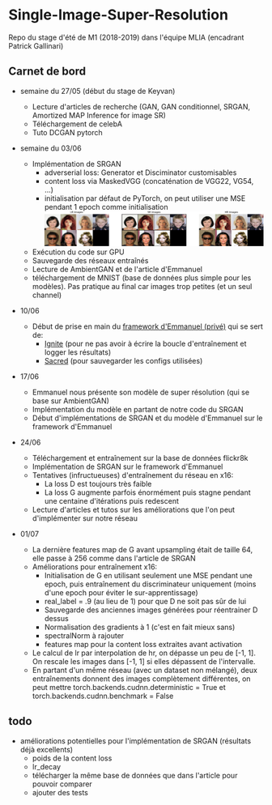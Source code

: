 # Single-Image-Super-Resolution

Repo du stage d'été de M1 (2018-2019) dans l'équipe MLIA (encadrant Patrick Gallinari)

## Carnet de bord
  - semaine du 27/05 (début du stage de Keyvan)
    - Lecture d'articles de recherche (GAN, GAN conditionnel, SRGAN, Amortized MAP Inference for image SR)
    - Téléchargement de celebA
    - Tuto DCGAN pytorch
    
  - semaine du 03/06
    - Implémentation de SRGAN
      - adverserial loss: Generator et Disciminator customisables
      - content loss via MaskedVGG (concaténation de VGG22, VG54, ...)
      - initialisation par défaut de PyTorch, on peut utiliser une MSE pendant 1 epoch comme initialisation
      ![Résultats SRGAN](./results//SRGANx16_VGG0b01111_weight1.png)
    - Exécution du code sur GPU
    - Sauvegarde des réseaux entraînés
    - Lecture de AmbientGAN et de l'article d'Emmanuel
    - téléchargement de MNIST (base de données plus simple pour les modèles). Pas pratique au final car images trop petites (et un seul channel)
  
  - 10/06
    - Début de prise en main du [framework d'Emmanuel (privé)](https://github.com/emited/tmd_framework) qui se sert de:
      - [Ignite](https://pytorch.org/ignite/) (pour ne pas avoir à écrire la boucle d'entraînement et logger les résultats)
      - [Sacred](https://sacred.readthedocs.io/en/latest/index.html) (pour sauvegarder les configs utilisées) 
  
  - 17/06
    - Emmanuel nous présente son modèle de super résolution (qui se base sur AmbientGAN)
    - Implémentation du modèle en partant de notre code du SRGAN
    - Début d'implémentations de SRGAN et du modèle d'Emmanuel sur le framework d'Emmanuel
  
  - 24/06
    - Téléchargement et entraînement sur la base de données flickr8k
    - Implémentation de SRGAN sur le framework d'Emmanuel
    - Tentatives (infructueuses) d'entraînement du réseau en x16:
      - La loss D est toujours très faible
      - La loss G augmente parfois énormément puis stagne pendant une centaine d'itérations puis redescent
    - Lecture d'articles et tutos sur les améliorations que l'on peut d'implémenter sur notre réseau 
  
  - 01/07
    - La dernière features map de G avant upsampling était de taille 64, elle passe à 256 comme dans l'article de SRGAN
    - Améliorations pour entraînement x16:
      - Initialisation de G en utilisant seulement une MSE pendant une epoch,
        puis entraînement du discriminateur uniquement (moins d'une epoch pour éviter le sur-apprentissage)
      - real_label = .9 (au lieu de 1) pour que D ne soit pas sûr de lui
      - Sauvegarde des anciennes images générées pour réentrainer D dessus
      - Normalisation des gradients à 1 (c'est en fait mieux sans)
      - spectralNorm à rajouter
      - features map pour la content loss extraites avant activation
    - Le calcul de lr par interpolation de hr, on dépasse un peu de [-1, 1]. On rescale les images dans [-1, 1] si elles dépassent de l'intervalle.
    - En partant d'un mếme réseau (avec un dataset non mélangé), deux entraînements donnent des images complètement différentes,
      on peut mettre torch.backends.cudnn.deterministic = True et torch.backends.cudnn.benchmark = False
  
  
## todo
  - améliorations potentielles pour l'implémentation de SRGAN (résultats déjà excellents)
    - poids de la content loss
    - lr_decay
    - télécharger la même base de données que dans l'article pour pouvoir comparer
    - ajouter des tests
    
  